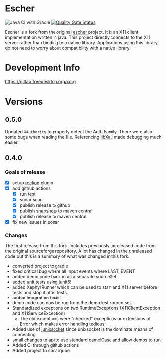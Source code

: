# Escher

![Java CI with Gradle](https://github.com/moaxcp/escher/workflows/Java%20CI%20with%20Gradle/badge.svg?branch=master)
[![Quality Gate Status](https://sonarcloud.io/api/project_badges/measure?project=com.github.moaxcp%3Aescher&metric=alert_status)](https://sonarcloud.io/dashboard?id=com.github.moaxcp%3Aescher)

Escher is a fork from the original [escher](https://sourceforge.net/projects/escher/) project. It is an
X11 client implementation written in java. This project directly connects to the X11 server rather than binding to a 
native library. Applications using this library do not need to worry about compatibility with a native library.

# Development Info

https://gitlab.freedesktop.org/xorg



# Versions

## 0.5.0

Updated `XAuthority` to properly detect the Auth Family. There were also some bugs when reading the file. Referencing 
[libXau](https://gitlab.freedesktop.org/xorg/lib/libxau/-/tree/master) made debugging much easier. 

## 0.4.0

### Goals of release

- [x] setup [reckon](https://github.com/ajoberstar/reckon) plugin
- [x] add github actions
  - [x] run test
  - [x] sonar scan
  - [x] publish release to github
  - [x] publish snapshots to maven central
  - [x] publish release to maven central
- [x] fix new issues in sonar

### Changes

The first release from this fork. Includes previously unreleased code from the original sourceforge repository. A lot
has changed in the unreleased code but this is a summary of what was changed in this fork:

* converted project to gradle
* fixed critical bug where all Input events where LAST_EVENT
* added demo code back in as a separate sourceSet
* added unit tests using junit5!
* added XephyrRunner which can be used to start and X11 server before tests and stop it after tests.
* added integration tests!
* demo code can now be run from the demoTest source set.
* Standardized exceptions on two RuntimeExceptions (X11ClientException and X11ServiceException)
  * The old exceptions were "checked" exceptions or extensions of Error which makes error handling tedious
* Added use of [junixsocket](https://github.com/kohlschutter/junixsocket) since unixsocket is the dominate means of 
connecting
* small changes to api to use standard camelCase and allow demos to run
* Added CI through github actions
* Added project to sonarqube